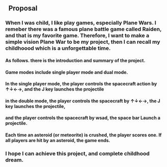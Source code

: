 ## &nbsp;  **Proposal**
### When I was child, I like play games, especially Plane Wars. I remeber there was a famous plane battle game called Raiden, and that is my favorite game. Therefore, I want to make a simple vision Plane War to be my project, then I can recall my childhoood which is a   unforgettable time.<br> 
#### As follows. there is the introduction and summary of the project.<br>
#### Game modes include single player mode and dual mode.<br>
#### In the single player mode, the player controls the spacecraft action by ↑↓←→, and the J key launches the projectile<br>
#### in the double mode, the player controls the spacecraft by ↑↓←→, the J key launches the projectile,<br>
#### and the player controls the spacecraft by wsad, the space bar Launch a projectile.<br>
#### Each time an asteroid (or meteorite) is crushed, the player scores one. If all players are hit by an asteroid, the game ends.<br>
### I hope I can achieve this project, and complete childhood dream.


